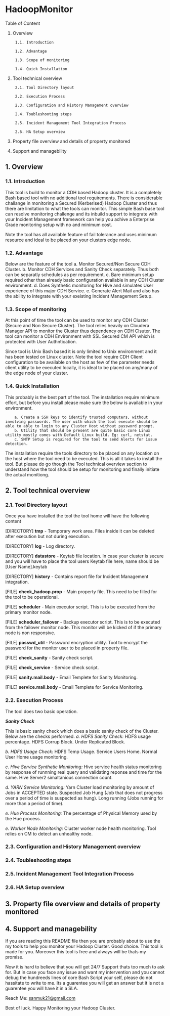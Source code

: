 # HadoopMonitor

Table of Content

1. Overview

        1.1. Introduction
        
        1.2. Advantage
        
        1.3. Scope of monitoring
        
        1.4. Quick Installation
        
2. Tool technical overview

        2.1. Tool Directory layout
        
        2.2. Execution Process
        
        2.3. Configuration and History Management overview
        
        2.4. Toubleshooting steps
        
        2.5. Incident Management Tool Integration Process
        
        2.6. HA Setup overview
        
3. Property file overview and details of property monitored

4. Support and managebility


## 1. Overview

### 1.1. Introduction

This tool is build to monitor a CDH based Hadoop cluster. It is a completely Bash based tool with no additional tool requirements. There is considerable challange in monitoring a Secured (Kerberised) Hadoop Cluster and thus there are limitation to what the tools can monitor. This simple Bash base tool can resolve monitoring challenge and its inbuild support to integrate with your Incident Management framework can help you achive a Enterprise Grade monitoring setup with no and minimum cost.

Note the tool has all available feature of fail tolerance and uses minimum resource and ideal to be placed on your clusters edge node.

### 1.2. Advantage

Below are the feature of the tool
        a. Monitor Secured/Non Secure CDH Cluster.
        b. Monitor CDH Services and Sanity Check separately. Thus both can be separatly schedules as per requirement.
        c. Bare minimum setup required other than already basic configuration available in any CDH Cluster environment.
        d. Does Synthetic monitoring for Hive and simulates User experience of this major CDH Service.
        e. Generate Alert Mail and also has the ability to integrate with your exeisting Incident Management Setup.

### 1.3. Scope of monitoring

At this point of time the tool can be used to monitor any CDH Cluster (Secure and Non Secure Cluster). The tool relies heavily on Cloudera Manager API to monitor the Cluster thus dependency on CDH Clsuter. The tool can monitor a CDH Environment with SSL Secured CM API which is protected with User Authntication.

Since tool is Unix Bash based it is only limited to Unix environment and it has been tested on Linux cluster. Note the tool require CDH Client configuration to be available on the host as few of the parameter needs client utility to be executed locally, it is ideal to be placed on any/many of the edge node of your cluster.

### 1.4. Quick Installation

This probably is the best part of the tool. The installation require minimum effort, but before you install please make sure the below is available in your environment.

        a. Create a SSH keys to identify trusted computers, without involving passwords. The user with which the tool execute should be able to able to login to any Cluster Host without password prompt.
        b. Utility that should be present are quite basic core Linux utility mostly comes with Default Linux build. Eg: curl, netstat.
        c. SMTP Setup is required for the tool to send Alerts for issue detection.
        
The installation require the tools directory to be placed on any location on the host where the tool need to be executed. This is all it takes to install the tool. But please do go though the Tool technical overview section to understand how the tool should be setup for monitoring and finally initiate the actual monitiong.    



## 2. Tool technical overview


### 2.1. Tool Directory layout

Once you have installed the tool the tool home will have the following content 

[DIRECTORY] **tmp** - Temporary work area. Files inside it can be deleted after execution but not during execution.

[DIRECTORY] **log** - Log directory. 

[DIRECTORY] **datastore** - Keytab file location. In case your cluster is secure and you will have to place the tool users Keytab file here, name should be [User Name].keytab

[DIRECTORY] **history** - Contains report file for Incident Management integration. 

[FILE] **check_hadoop.prop** - Main property file. This need to be filled for the tool to be operational.

[FILE] **scheduler** - Main executor script. This is to be executed from the primary monitor node.

[FILE] **scheduler_failover** - Backup executor script. This is to be executed from the failover monitor node. This monitor will be kicked of if the primary node is non responsive.            

[FILE] **passwd_util** - Password encryption utility. Tool to encrypt the password for the monitor user to be placed in property file.

[FILE] **check_sanity** - Sanity check script. 

[FILE] **check_service** - Service check script.     

[FILE] **sanity.mail.body** - Email Templete for Sanity Monitoring.

[FILE] **service.mail.body** - Email Templete for Service Monitoring.



### 2.2. Execution Process

The tool does two basic operation. 


***Sanity Check***

This is basic sanity check which does a basic sanity check of the Cluster. Below are the checks performed. 
*a. HDFS Sanity Check:*
HDFS usage percentage. HDFS Corrup Block. Under Replicated Block.

*b. HDFS Usage Check:*
HDFS Temp Usage. Service Users Home. Normal User Home usage monitoring.

*c. Hive Service Synthetic Monitoring:*
Hive service health status monitoring by response of runnning real query and validating reponse and time for the same.
Hive Server2 simaltanious connection count.

*d. YARN Service Monitoring:*
Yarn Cluster load monitoring by amount of Jobs in ACCEPTED state. Suspected Job Hung (Job that does not progress over a period of time is suspected as hung). Long running (Jobs running for more than a period of time).

*e. Hue Process Monitoring:*
The percentage of Physical Memory used by the Hue process.

*e. Worker Node Monitoring:*
Cluster worker node health monitoring. Tool relies on CM to detect an unhealthy node.



### 2.3. Configuration and History Management overview
        


### 2.4. Toubleshooting steps


        
### 2.5. Incident Management Tool Integration Process


        
### 2.6. HA Setup overview




## 3. Property file overview and details of property monitored



## 4. Support and managebility

If you are reading this README file then you are probably about to use the my tools to help you monitor your Hadoop Cluster. Good choice. This tool is made for you. Moreover this tool is free and always will be thats my promise.

Now it is hard to believe that you will get 24/7 Support thats too much to ask for. But in case you face any issue and want my intervention and you cannot debug the hundreeds lines of core Bash Script your self, please do not hassitate to write to me. Its a guarentee you will get an answer but it is not a guarentee you will have it in a SLA.

Reach Me: sanmuk21@gmail.com

Best of luck. Happy Monitoring your Hadoop Cluster.
